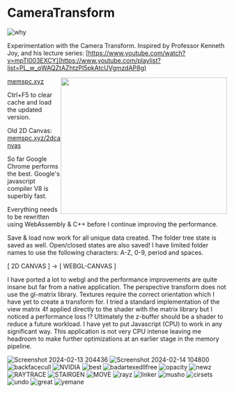 # CameraTransform
![why](https://github.com/samcoble/CameraTransform/assets/32228102/385a701e-9970-466d-9598-142057df9fd9)

Experimentation with the Camera Transform.
Inspired by Professor Kenneth Joy, and his lecture series: [https://www.youtube.com/watch?v=mpTl003EXCY](https://www.youtube.com/playlist?list=PL_w_qWAQZtAZhtzPI5pkAtcUVgmzdAP8g)

<img src="https://github.com/samcoble/CameraTransform/assets/32228102/35ffb154-4b81-4399-8141-a4e5f34d405c" style="float:right" width="381" height="313">

[memspc.xyz](https://memspc.xyz/)

Ctrl+F5 to clear cache and load the updated version.

Old 2D Canvas: [memspc.xyz/2dcanvas](https://memspc.xyz/2dcanvas)

So far Google Chrome performs the best. Google's javascript compiler V8 is superbly fast. 

Everything needs to be rewritten using WebAssembly & C++ before I continue improving the performance.

Save & load now work for all unique data created. The folder tree state is saved as well. Open/closed states are also saved!
I have limited folder names to use the following characters: A-Z, 0-9, period and spaces.

[ 2D CANVAS ] -> [ WEBGL-CANVAS ]

I have ported a lot to webgl and the performance improvements are quite insane but far from a native application. The perspective transform does not use the gl-matrix library. Textures require the correct orientation which I have yet to create a transform for. I tried a standard implementation of the view matrix 4f applied directly to the shader with the matrix library but I noticed a performance loss !? Ultimately the z-buffer should be a shader to reduce a future workload. I have yet to put Javascript (CPU) to work in any significant way. This application is not very CPU intense leaving me headroom to make further optimizations at an earlier stage in the memory pipeline.

![Screenshot 2024-02-13 204436](https://github.com/samcoble/CameraTransform/assets/32228102/75e57ec2-d004-4c47-b40f-996907ebe937)
![Screenshot 2024-02-14 104800](https://github.com/samcoble/CameraTransform/assets/32228102/ffe0bcf8-8ea0-4ca3-ab79-39fedb6bfd04)
![backfacecull](https://github.com/samcoble/CameraTransform/assets/32228102/5baf3c58-ead5-4f1d-9334-898dfaf6d3eb)
![NVIDIA](https://github.com/samcoble/CameraTransform/assets/32228102/5796f7f6-e08a-4e15-a02f-085735bfa242)
![best](https://github.com/samcoble/CameraTransform/assets/32228102/c78772e6-341f-496f-9ed3-83243d5655b8)
![badartexedllfree](https://github.com/samcoble/CameraTransform/assets/32228102/0edfd5dc-f69f-454c-80f5-ff29e8853b75)
![opacity](https://github.com/samcoble/CameraTransform/assets/32228102/af285eac-080d-46c6-adc8-6358b8e845a2)
![newz](https://github.com/samcoble/CameraTransform/assets/32228102/19106736-ec6f-49ff-a570-44e8f76adb4d)
![RAYTRACE](https://github.com/samcoble/CameraTransform/assets/32228102/3e2c9a87-9128-42e7-bc4f-6aee4cc0fc76)
![STAIRGEN](https://github.com/samcoble/CameraTransform/assets/32228102/499964bd-483b-417d-8ea1-74b46ccec4f1)
![MOVE](https://github.com/samcoble/CameraTransform/assets/32228102/ef8d9f11-f2c2-46f8-a2e6-283a431f728d)
![rayz](https://github.com/samcoble/CameraTransform/assets/32228102/642ba171-ebf4-47db-8851-fd533c091c36)
![linker](https://github.com/samcoble/CameraTransform/assets/32228102/8a8411a2-cd39-480a-980e-874c6529ecf3)
![musho](https://github.com/samcoble/CameraTransform/assets/32228102/2835a077-84fd-4285-b048-fdc2f344729c)
![cirsets](https://github.com/samcoble/CameraTransform/assets/32228102/d3bb6839-7c86-48b3-aea0-10174655bfce)
![undo](https://github.com/samcoble/CameraTransform/assets/32228102/8d8362cc-caba-48fb-939d-2366f96e08e5)
![great](https://github.com/samcoble/CameraTransform/assets/32228102/6fae7623-2369-4245-98fd-bbb6a218ba52)
![yemane](https://github.com/samcoble/CameraTransform/assets/32228102/9776e7f2-9d8e-444a-8106-3f9477ebd680)


